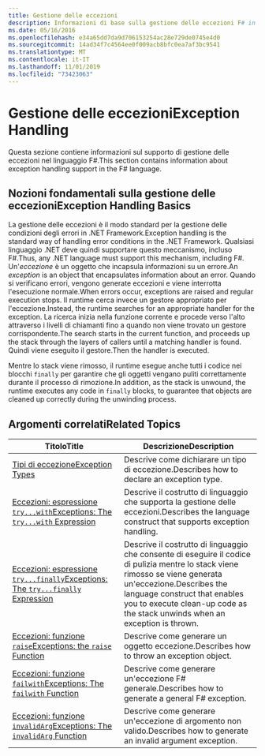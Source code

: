 ```yaml
---
title: Gestione delle eccezioni
description: Informazioni di base sulla gestione delle eccezioni F# in e trovare i collegamenti alle espressioni e alle funzioni di gestione delle eccezioni.
ms.date: 05/16/2016
ms.openlocfilehash: e34a65dd7da9d706153254ac28e729de0745e4d0
ms.sourcegitcommit: 14ad34f7c4564ee0f009acb8bfc0ea7af3bc9541
ms.translationtype: MT
ms.contentlocale: it-IT
ms.lasthandoff: 11/01/2019
ms.locfileid: "73423063"
---
```

# <a name="exception-handling"></a><span data-ttu-id="06b42-103">Gestione delle eccezioni</span><span class="sxs-lookup"><span data-stu-id="06b42-103">Exception Handling</span></span>

<span data-ttu-id="06b42-104">Questa sezione contiene informazioni sul supporto di gestione delle eccezioni nel linguaggio F#.</span><span class="sxs-lookup"><span data-stu-id="06b42-104">This section contains information about exception handling support in the F# language.</span></span>

## <a name="exception-handling-basics"></a><span data-ttu-id="06b42-105">Nozioni fondamentali sulla gestione delle eccezioni</span><span class="sxs-lookup"><span data-stu-id="06b42-105">Exception Handling Basics</span></span>

<span data-ttu-id="06b42-106">La gestione delle eccezioni è il modo standard per la gestione delle condizioni degli errori in .NET Framework.</span><span class="sxs-lookup"><span data-stu-id="06b42-106">Exception handling is the standard way of handling error conditions in the .NET Framework.</span></span> <span data-ttu-id="06b42-107">Qualsiasi linguaggio .NET deve quindi supportare questo meccanismo, incluso F#.</span><span class="sxs-lookup"><span data-stu-id="06b42-107">Thus, any .NET language must support this mechanism, including F#.</span></span> <span data-ttu-id="06b42-108">Un'*eccezione* è un oggetto che incapsula informazioni su un errore.</span><span class="sxs-lookup"><span data-stu-id="06b42-108">An *exception* is an object that encapsulates information about an error.</span></span> <span data-ttu-id="06b42-109">Quando si verificano errori, vengono generate eccezioni e viene interrotta l'esecuzione normale.</span><span class="sxs-lookup"><span data-stu-id="06b42-109">When errors occur, exceptions are raised and regular execution stops.</span></span> <span data-ttu-id="06b42-110">Il runtime cerca invece un gestore appropriato per l'eccezione.</span><span class="sxs-lookup"><span data-stu-id="06b42-110">Instead, the runtime searches for an appropriate handler for the exception.</span></span> <span data-ttu-id="06b42-111">La ricerca inizia nella funzione corrente e procede verso l'alto attraverso i livelli di chiamanti fino a quando non viene trovato un gestore corrispondente.</span><span class="sxs-lookup"><span data-stu-id="06b42-111">The search starts in the current function, and proceeds up the stack through the layers of callers until a matching handler is found.</span></span> <span data-ttu-id="06b42-112">Quindi viene eseguito il gestore.</span><span class="sxs-lookup"><span data-stu-id="06b42-112">Then the handler is executed.</span></span>

<span data-ttu-id="06b42-113">Mentre lo stack viene rimosso, il runtime esegue anche tutti i codice nei blocchi `finally` per garantire che gli oggetti vengano puliti correttamente durante il processo di rimozione.</span><span class="sxs-lookup"><span data-stu-id="06b42-113">In addition, as the stack is unwound, the runtime executes any code in `finally` blocks, to guarantee that objects are cleaned up correctly during the unwinding process.</span></span>

## <a name="related-topics"></a><span data-ttu-id="06b42-114">Argomenti correlati</span><span class="sxs-lookup"><span data-stu-id="06b42-114">Related Topics</span></span>

|<span data-ttu-id="06b42-115">Titolo</span><span class="sxs-lookup"><span data-stu-id="06b42-115">Title</span></span>|<span data-ttu-id="06b42-116">Descrizione</span><span class="sxs-lookup"><span data-stu-id="06b42-116">Description</span></span>|
|-----|-----------|
|[<span data-ttu-id="06b42-117">Tipi di eccezione</span><span class="sxs-lookup"><span data-stu-id="06b42-117">Exception Types</span></span>](exception-types.md)|<span data-ttu-id="06b42-118">Descrive come dichiarare un tipo di eccezione.</span><span class="sxs-lookup"><span data-stu-id="06b42-118">Describes how to declare an exception type.</span></span>|
|[<span data-ttu-id="06b42-119">Eccezioni: espressione `try...with`</span><span class="sxs-lookup"><span data-stu-id="06b42-119">Exceptions: The `try...with` Expression</span></span>](the-try-with-expression.md)|<span data-ttu-id="06b42-120">Descrive il costrutto di linguaggio che supporta la gestione delle eccezioni.</span><span class="sxs-lookup"><span data-stu-id="06b42-120">Describes the language construct that supports exception handling.</span></span>|
|[<span data-ttu-id="06b42-121">Eccezioni: espressione `try...finally`</span><span class="sxs-lookup"><span data-stu-id="06b42-121">Exceptions: The `try...finally` Expression</span></span>](the-try-finally-expression.md)|<span data-ttu-id="06b42-122">Descrive il costrutto di linguaggio che consente di eseguire il codice di pulizia mentre lo stack viene rimosso se viene generata un'eccezione.</span><span class="sxs-lookup"><span data-stu-id="06b42-122">Describes the language construct that enables you to execute clean-up code as the stack unwinds when an exception is thrown.</span></span>|
|[<span data-ttu-id="06b42-123">Eccezioni: funzione `raise`</span><span class="sxs-lookup"><span data-stu-id="06b42-123">Exceptions: the `raise` Function</span></span>](the-raise-Function.md)|<span data-ttu-id="06b42-124">Descrive come generare un oggetto eccezione.</span><span class="sxs-lookup"><span data-stu-id="06b42-124">Describes how to throw an exception object.</span></span>|
|[<span data-ttu-id="06b42-125">Eccezioni: funzione `failwith`</span><span class="sxs-lookup"><span data-stu-id="06b42-125">Exceptions: The `failwith` Function</span></span>](the-failwith-function.md)|<span data-ttu-id="06b42-126">Descrive come generare un'eccezione F# generale.</span><span class="sxs-lookup"><span data-stu-id="06b42-126">Describes how to generate a general F# exception.</span></span>|
|[<span data-ttu-id="06b42-127">Eccezioni: funzione `invalidArg`</span><span class="sxs-lookup"><span data-stu-id="06b42-127">Exceptions: The `invalidArg` Function</span></span>](the-invalidArg-function.md)|<span data-ttu-id="06b42-128">Descrive come generare un'eccezione di argomento non valido.</span><span class="sxs-lookup"><span data-stu-id="06b42-128">Describes how to generate an invalid argument exception.</span></span>|
